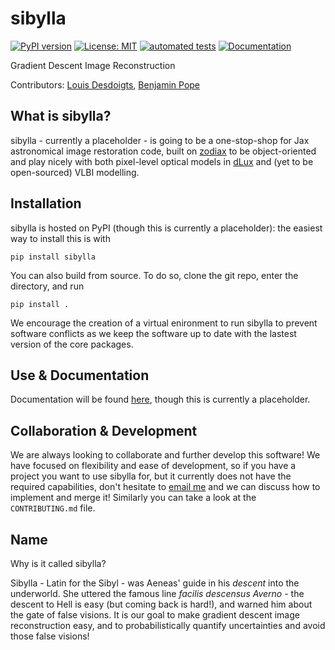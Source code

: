 # sibylla
[![PyPI version](https://badge.fury.io/py/sibylla.svg)](https://badge.fury.io/py/sibylla)
[![License: MIT](https://img.shields.io/badge/License-MIT-yellow.svg)](https://opensource.org/licenses/MIT)
[![automated tests](https://github.com/benjaminpope/sibylla/actions/workflows/tests.yml/badge.svg)](https://github.com/benjaminpope/sibylla/actions/workflows/tests.yml)
[![Documentation](https://github.com/benjaminpope/sibylla/actions/workflows/documentation.yml/badge.svg)](https://github.com/benjaminpope/sibylla/actions/workflows/documentation.yml)

Gradient Descent Image Reconstruction

Contributors: [Louis Desdoigts](https://github.com/LouisDesdoigts), [Benjamin Pope](https://github.com/benjaminpope)

## What is sibylla?

sibylla - currently a placeholder - is going to be a one-stop-shop for Jax astronomical image restoration code, built on [zodiax](https://louisdesdoigts.github.io/zodiax/) to be object-oriented and play nicely with both pixel-level optical models in [dLux](https://louisdesdoigts.github.io/dLux/) and (yet to be open-sourced) VLBI modelling.

## Installation

sibylla is hosted on PyPI (though this is currently a placeholder): the easiest way to install this is with 

```
pip install sibylla
```

You can also build from source. To do so, clone the git repo, enter the directory, and run

```
pip install .
```

We encourage the creation of a virtual enironment to run sibylla to prevent software conflicts as we keep the software up to date with the lastest version of the core packages.


## Use & Documentation

Documentation will be found [here](https://benjaminpope.github.io/sibylla/), though this is currently a placeholder. 

## Collaboration & Development

We are always looking to collaborate and further develop this software! We have focused on flexibility and ease of development, so if you have a project you want to use sibylla for, but it currently does not have the required capabilities, don't hesitate to [email me](b.pope@uq.edu.au) and we can discuss how to implement and merge it! Similarly you can take a look at the `CONTRIBUTING.md` file.

## Name

Why is it called sibylla?

Sibylla - Latin for the Sibyl - was Aeneas' guide in his *descent* into the underworld. She uttered the famous line *facilis descensus Averno* - the descent to Hell is easy (but coming back is hard!), and warned him about the gate of false visions. It is our goal to make gradient descent image reconstruction easy, and to probabilistically quantify uncertainties and avoid those false visions!

